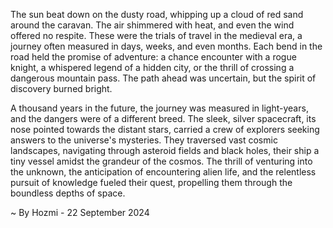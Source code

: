 
The sun beat down on the dusty road, whipping up a cloud of red sand around the caravan. The air shimmered with heat, and even the wind offered no respite. These were the trials of travel in the medieval era, a journey often measured in days, weeks, and even months. Each bend in the road held the promise of adventure: a chance encounter with a rogue knight, a whispered legend of a hidden city, or the thrill of crossing a dangerous mountain pass. The path ahead was uncertain, but the spirit of discovery burned bright.

A thousand years in the future, the journey was measured in light-years, and the dangers were of a different breed. The sleek, silver spacecraft, its nose pointed towards the distant stars, carried a crew of explorers seeking answers to the universe's mysteries. They traversed vast cosmic landscapes, navigating through asteroid fields and black holes, their ship a tiny vessel amidst the grandeur of the cosmos. The thrill of venturing into the unknown, the anticipation of encountering alien life, and the relentless pursuit of knowledge fueled their quest, propelling them through the boundless depths of space. 

~ By Hozmi - 22 September 2024
